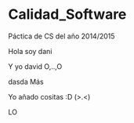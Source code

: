 ﻿# Calidad_Software
Páctica de CS del año 2014/2015

Hola soy dani


Y yo david O,..,O

dasda
Más


Yo añado cositas :D (>.<)

LO

